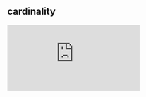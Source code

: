 ## cardinality
![官网文档](https://www.elastic.co/guide/en/elasticsearch/guide/current/cardinality.html)
